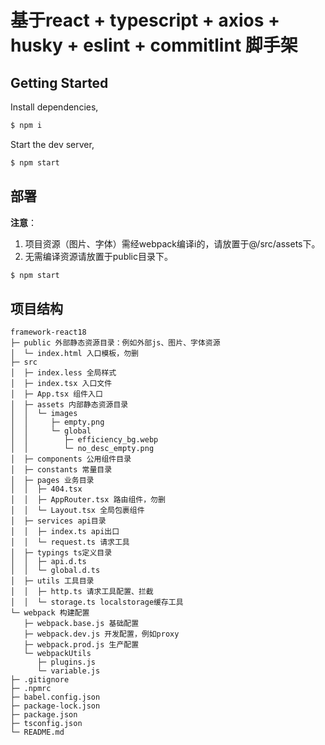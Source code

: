 # 基于react + typescript + axios + husky + eslint + commitlint 脚手架

## Getting Started

Install dependencies,

```bash
$ npm i
```

Start the dev server,

```bash
$ npm start
```

## 部署

**注意**：

1. 项目资源（图片、字体）需经webpack编译i的，请放置于@/src/assets下。
2. 无需编译资源请放置于public目录下。

```bash
$ npm start
```

## 项目结构

```
framework-react18
├─ public 外部静态资源目录：例如外部js、图片、字体资源
│  └─ index.html 入口模板，勿删
├─ src
│  ├─ index.less 全局样式
│  ├─ index.tsx 入口文件
│  ├─ App.tsx 组件入口
│  ├─ assets 内部静态资源目录
│  │  └─ images
│  │     ├─ empty.png
│  │     └─ global
│  │        ├─ efficiency_bg.webp
│  │        └─ no_desc_empty.png
│  ├─ components 公用组件目录
│  ├─ constants 常量目录
│  ├─ pages 业务目录
│  │  ├─ 404.tsx
│  │  ├─ AppRouter.tsx 路由组件，勿删
│  │  └─ Layout.tsx 全局包裹组件
│  ├─ services api目录
│  │  ├─ index.ts api出口
│  │  └─ request.ts 请求工具
│  ├─ typings ts定义目录
│  │  ├─ api.d.ts
│  │  └─ global.d.ts
│  ├─ utils 工具目录
│  │  ├─ http.ts 请求工具配置、拦截
│  │  └─ storage.ts localstorage缓存工具
└─ webpack 构建配置
   ├─ webpack.base.js 基础配置
   ├─ webpack.dev.js 开发配置，例如proxy
   ├─ webpack.prod.js 生产配置
   └─ webpackUtils
      ├─ plugins.js
      └─ variable.js
├─ .gitignore
├─ .npmrc
├─ babel.config.json
├─ package-lock.json
├─ package.json
├─ tsconfig.json
└─ README.md

```
